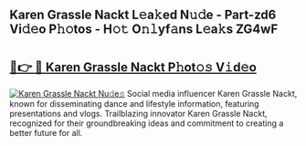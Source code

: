 ## Karen Grassle Nackt L𝚎a𝚔ed N𝚞𝚍e - Part-zd6 Vi𝚍𝚎o P𝚑𝚘tos - H𝚘𝚝 O𝚗𝚕yf𝚊ns L𝚎a𝚔s ZG4wF

# <h2><a href="http://kf3z0xg.oniu.top/?m=Karen+Grassle+Nackt">🔗👉 🔴 Karen Grassle Nackt P𝚑ot𝚘𝚜 V𝚒d𝚎o</a></h2>

[![Karen Grassle Nackt Nu𝚍e𝚜](https://i.imgur.com/0qMVB7G.gif)](http://kf3z0xg.oniu.top/?m=Karen+Grassle+Nackt)
Social media influencer Karen Grassle Nackt, known for disseminating dance and lifestyle information, featuring presentations and vlogs. Trailblazing innovator Karen Grassle Nackt, recognized for their groundbreaking ideas and commitment to creating a better future for all.  
